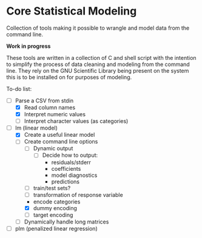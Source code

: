 # Core Statistical Modeling

Collection of tools making it possible to wrangle and model data from the
command line.

**Work in progress**

These tools are written in a collection of C and shell script with the
intention to simplify the process of data cleaning and modeling from the
command line. They rely on the GNU Scientific Library being present on the
system this is to be installed on for purposes of modeling.

To-do list:
- [ ] Parse a CSV from stdin
    - [X] Read column names
    - [X] Interpret numeric values
    - [ ] Interpret character values (as categories)
- [ ] lm (linear model)
    - [X] Create a useful linear model
    - [ ] Create command line options
        - [ ] Dynamic output
            - [ ] Decide how to output:
                - residuals/stderr
                - coefficients
                - model diagnostics
                - predictions
        - [ ] train/test sets?
        - [ ] transformation of response variable
        - encode categories
		- [X] dummy encoding
		- [ ] target encoding
    - [ ] Dynamically handle long matrices
- [ ] plm (penalized linear regression)
